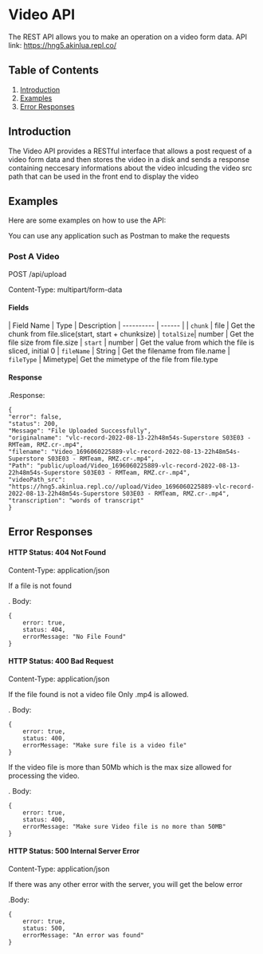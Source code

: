 # Video API

The REST API allows you to make an operation on a video form data. API link: https://hng5.akinlua.repl.co/

## Table of Contents

1. [Introduction](#introduction)
2. [Examples](#examples)
3. [Error Responses](#error-responses)


## Introduction

The Video API provides a RESTful interface that allows a post request of a video form data and then stores the video in a disk and sends a response containing neccesary informations about the video inlcuding the video src path that can be used in the front end to display the video

## Examples
Here are some examples on how to use the API:

You can use any application such as Postman to make the requests

### Post A Video

POST /api/upload

Content-Type: multipart/form-data

#### Fields

| Field Name | Type    | Description
| ---------- | ------  |
| `chunk`    | file    | Get the chunk from file.slice(start, start + chunksize)
| `totalSize`| number  | Get the file size from file.size
| `start`    | number  | Get the value from which the file is sliced, initial 0
| `fileName` | String  | Get the filename from file.name
| `fileType` | Mimetype| Get the mimetype of the file from file.type

#### Response

.Response:

    {
    "error": false,
    "status": 200,
    "Message": "File Uploaded Successfully",
    "originalname": "vlc-record-2022-08-13-22h48m54s-Superstore S03E03 - RMTeam, RMZ.cr-.mp4",
    "filename": "Video_1696060225889-vlc-record-2022-08-13-22h48m54s-Superstore S03E03 - RMTeam, RMZ.cr-.mp4",
    "Path": "public/upload/Video_1696060225889-vlc-record-2022-08-13-22h48m54s-Superstore S03E03 - RMTeam, RMZ.cr-.mp4",
    "videoPath_src": "https://hng5.akinlua.repl.co//upload/Video_1696060225889-vlc-record-2022-08-13-22h48m54s-Superstore S03E03 - RMTeam, RMZ.cr-.mp4",
    "transcription": "words of transcript"
    }

## Error Responses

#### HTTP Status: 404 Not Found
Content-Type: application/json

If a file is not found

. Body: 

    {
        error: true,
        status: 404,
        errorMessage: "No File Found"
    }

#### HTTP Status: 400 Bad Request
Content-Type: application/json

If the file found is not a video file Only .mp4 is allowed.

. Body: 

    {
        error: true,
        status: 400,
        errorMessage: "Make sure file is a video file"
    }

If the video file is more than 50Mb which is the max size allowed for processing the video.

. Body: 

    {
        error: true,
        status: 400,
        errorMessage: "Make sure Video file is no more than 50MB"
    }

#### HTTP Status: 500 Internal Server Error
Content-Type: application/json

If there was any other error with the server, you will get the below error

.Body:

    {
        error: true,
        status: 500,
        errorMessage: "An error was found"
    }
